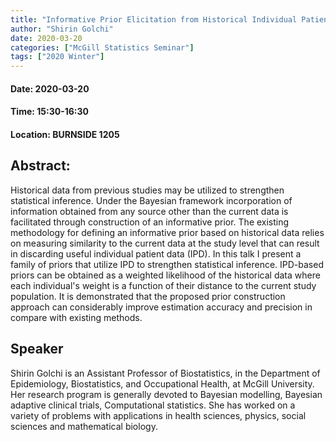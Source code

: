 ```yaml
---
title: "Informative Prior Elicitation from Historical Individual Patient Data"
author: "Shirin Golchi"
date: 2020-03-20
categories: ["McGill Statistics Seminar"]
tags: ["2020 Winter"]
---
```


#### Date: 2020-03-20
#### Time: 15:30-16:30
#### Location: BURNSIDE 1205

## Abstract:

Historical data from previous studies may be utilized to strengthen statistical inference. Under the Bayesian framework incorporation of information obtained from any source other than the current data is facilitated through construction of an informative prior. The existing methodology for defining an informative prior based on historical data relies on measuring similarity to the current data at the study level that can result in discarding useful individual patient data (IPD). In this talk I present a family of priors that utilize IPD to strengthen statistical inference. IPD-based priors can be obtained as a weighted likelihood of the historical data where each individual's weight is a function of their distance to the current study population. It is demonstrated that the proposed prior construction approach can considerably improve estimation accuracy and precision in compare with existing methods.

## Speaker

Shirin Golchi is an Assistant Professor of Biostatistics, in the Department of Epidemiology, Biostatistics, and Occupational Health, at McGill University. Her research program is generally devoted to Bayesian modelling, Bayesian adaptive clinical trials, Computational statistics. She has worked on a variety of problems with applications in health sciences, physics, social sciences and mathematical biology.

